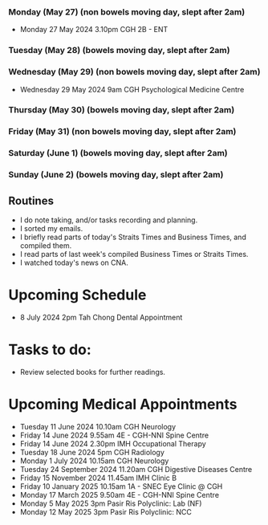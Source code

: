 ### Monday (May 27) (non bowels moving day, slept after 2am)
- Monday 27 May 2024 3.10pm CGH 2B - ENT


### Tuesday (May 28) (bowels moving day, slept after 2am)


### Wednesday (May 29) (non bowels moving day, slept after 2am)
- Wednesday 29 May 2024 9am CGH Psychological Medicine Centre


### Thursday (May 30) (bowels moving day, slept after 2am)


### Friday (May 31) (non bowels moving day, slept after 2am)


### Saturday (June 1) (bowels moving day, slept after 2am)


### Sunday (June 2) (bowels moving day, slept after 2am)




## Routines
- I do note taking, and/or tasks recording and planning.
- I sorted my emails.
- I briefly read parts of today's Straits Times and Business Times, and compiled them.
- I read parts of last week's compiled Business Times or Straits Times.
- I watched today's news on CNA.

# Upcoming Schedule
- 8 July 2024 2pm Tah Chong Dental Appointment

# Tasks to do:
- Review selected books for further readings.

# Upcoming Medical Appointments
- Tuesday 11 June 2024 10.10am CGH Neurology
- Friday 14 June 2024 9.55am 4E - CGH-NNI Spine Centre
- Friday 14 June 2024 2.30pm IMH Occupational Therapy
- Tuesday 18 June 2024 5pm CGH Radiology
- Monday 1 July 2024 10.15am CGH Neurology
- Tuesday 24 September 2024 11.20am CGH Digestive Diseases Centre
- Friday 15 November 2024 11.45am IMH Clinic B
- Friday 10 January 2025 10.15am 1A - SNEC Eye Clinic @ CGH
- Monday 17 March 2025 9.50am 4E - CGH-NNI Spine Centre
- Monday 5 May 2025 3pm Pasir Ris Polyclinic: Lab (NF)
- Monday 12 May 2025 3pm Pasir Ris Polyclinic: NCC
